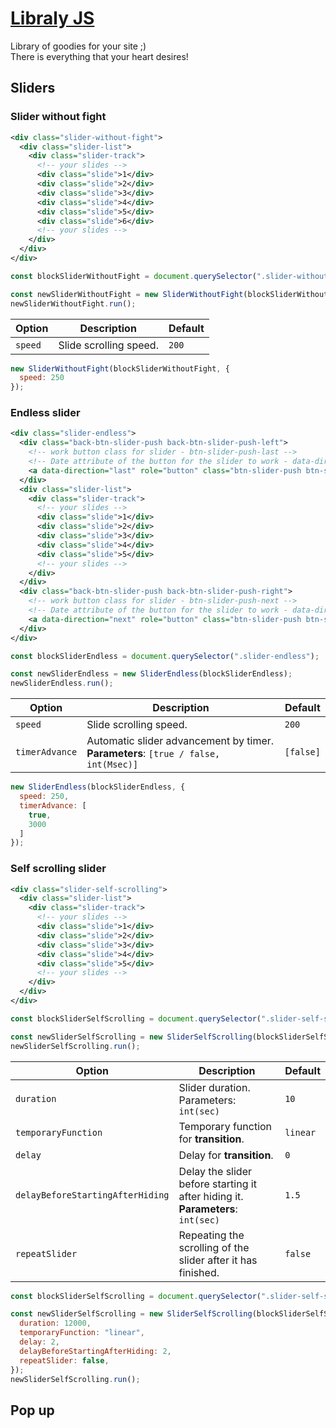 # [Libraly JS](https://aleksandr-zero.github.io/LibralyJS/app/)

Library of goodies for your site ;)</br>
There is everything that your heart desires!

## Sliders

### Slider without fight

```xml
<div class="slider-without-fight">
  <div class="slider-list">
    <div class="slider-track">
      <!-- your slides -->
      <div class="slide">1</div>
      <div class="slide">2</div>
      <div class="slide">3</div>
      <div class="slide">4</div>
      <div class="slide">5</div>
      <div class="slide">6</div>
      <!-- your slides -->
    </div>
  </div>
</div>
```

```js
const blockSliderWithoutFight = document.querySelector(".slider-without-fight");

const newSliderWithoutFight = new SliderWithoutFight(blockSliderWithoutFight);
newSliderWithoutFight.run();
```

| Option                         | Description     | Default |
|--------------------------------|-----------------|---------|
| `speed`            | Slide scrolling speed.      | `200`   |

```js
new SliderWithoutFight(blockSliderWithoutFight, {
  speed: 250
});
```


### Endless slider

```xml
<div class="slider-endless">
  <div class="back-btn-slider-push back-btn-slider-push-left">
    <!-- work button class for slider - btn-slider-push-last -->
    <!-- Date attribute of the button for the slider to work - data-direction="last" -->
    <a data-direction="last" role="button" class="btn-slider-push btn-slider-push-last">Button</a>
  </div>
  <div class="slider-list">
    <div class="slider-track">
      <!-- your slides -->
      <div class="slide">1</div>
      <div class="slide">2</div>
      <div class="slide">3</div>
      <div class="slide">4</div>
      <div class="slide">5</div>
      <!-- your slides -->
    </div>
  </div>
  <div class="back-btn-slider-push back-btn-slider-push-right">
    <!-- work button class for slider - btn-slider-push-next -->
    <!-- Date attribute of the button for the slider to work - data-direction="next" -->
    <a data-direction="next" role="button" class="btn-slider-push btn-slider-push-next">Button</a>
  </div>
</div>
```

```js
const blockSliderEndless = document.querySelector(".slider-endless");

const newSliderEndless = new SliderEndless(blockSliderEndless);
newSliderEndless.run();
```

| Option                         | Description     | Default |
|--------------------------------|-----------------|---------|
| `speed`						 | Slide scrolling speed.      | `200`	 |
| `timerAdvance`		 | Automatic slider advancement by timer. **Parameters**: `[true / false, int(Msec)]` | `[false]` |

```js
new SliderEndless(blockSliderEndless, {
  speed: 250,
  timerAdvance: [
    true,
    3000
  ]
});
```


### Self scrolling slider

```xml
<div class="slider-self-scrolling">
  <div class="slider-list">
    <div class="slider-track">
      <!-- your slides -->
      <div class="slide">1</div>
      <div class="slide">2</div>
      <div class="slide">3</div>
      <div class="slide">4</div>
      <div class="slide">5</div>
      <!-- your slides -->
    </div>
  </div>
</div>
```

```js
const blockSliderSelfScrolling = document.querySelector(".slider-self-scrolling");

const newSliderSelfScrolling = new SliderSelfScrolling(blockSliderSelfScrolling);
newSliderSelfScrolling.run();
```

| Option                         | Description     | Default |
|--------------------------------|-----------------|---------|
| `duration`         | Slider duration. Parameters: `int(sec)`  | `10` |
| `temporaryFunction`| Temporary function for **transition**.   | `linear` |
| `delay`            | Delay for **transition**.                | `0` |
| `delayBeforeStartingAfterHiding`| Delay the slider before starting it after hiding it. **Parameters**: `int(sec)` | `1.5` |
| `repeatSlider`     | Repeating the scrolling of the slider after it has finished. | `false` |

```js
const blockSliderSelfScrolling = document.querySelector(".slider-self-scrolling");

const newSliderSelfScrolling = new SliderSelfScrolling(blockSliderSelfScrolling, {
  duration: 12000,
  temporaryFunction: "linear",
  delay: 2,
  delayBeforeStartingAfterHiding: 2,
  repeatSlider: false,
});
newSliderSelfScrolling.run();
```


## Pop up

